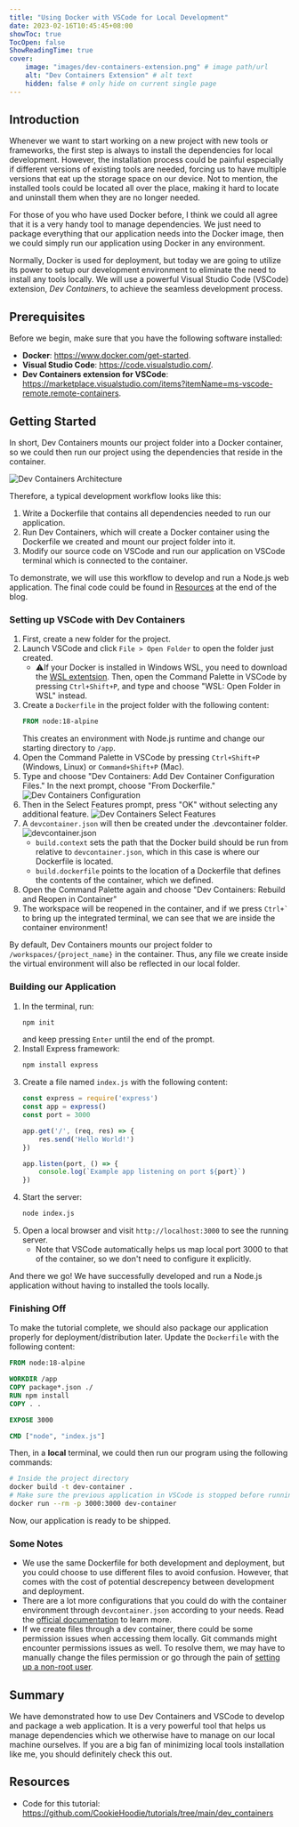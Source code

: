 ```yaml
---
title: "Using Docker with VSCode for Local Development"
date: 2023-02-16T10:45:45+08:00
showToc: true
TocOpen: false
ShowReadingTime: true
cover:
    image: "images/dev-containers-extension.png" # image path/url
    alt: "Dev Containers Extension" # alt text
    hidden: false # only hide on current single page
---
```


## Introduction

Whenever we want to start working on a new project with new tools or frameworks, the first step is always to install the dependencies for local development. However, the installation process could be painful especially if different versions of existing tools are needed, forcing us to have multiple versions that eat up the storage space on our device. Not to mention, the installed tools could be located all over the place, making it hard to locate and uninstall them when they are no longer needed.

For those of you who have used Docker before, I think we could all agree that it is a very handy tool to manage dependencies. We just need to package everything that our application needs into the Docker image, then we could simply run our application using Docker in any environment. 

Normally, Docker is used for deployment, but today we are going to utilize its power to setup our development environment to eliminate the need to install any tools locally. We will use a powerful Visual Studio Code (VSCode) extension, *Dev Containers*, to achieve the seamless development process.

## Prerequisites

Before we begin, make sure that you have the following software installed:

- **Docker**: https://www.docker.com/get-started.
- **Visual Studio Code**: https://code.visualstudio.com/.
- **Dev Containers extension for VSCode**: https://marketplace.visualstudio.com/items?itemName=ms-vscode-remote.remote-containers.

## Getting Started

In short, Dev Containers mounts our project folder into a Docker container, so we could then run our project using the dependencies that reside in the container. 

![Dev Containers Architecture](images/architecture-containers.png)

Therefore, a typical development workflow looks like this:

1. Write a Dockerfile that contains all dependencies needed to run our application.
1. Run Dev Containers, which will create a Docker container using the Dockerfile we created and mount our project folder into it.
1. Modify our source code on VSCode and run our application on VSCode terminal which is connected to the container.

To demonstrate, we will use this workflow to develop and run a Node.js web application. The final code could be found in [Resources](#resources) at the end of the blog.

### Setting up VSCode with Dev Containers

1. First, create a new folder for the project.
1. Launch VSCode and click `File > Open Folder` to open the folder just created.
    - ⚠️If your Docker is installed in Windows WSL, you need to download the [WSL extentsion](https://marketplace.visualstudio.com/items?itemName=ms-vscode-remote.remote-wsl). Then, open the Command Palette in VSCode by pressing `Ctrl+Shift+P`, and type and choose "WSL: Open Folder in WSL" instead.
1. Create a `Dockerfile` in the project folder with the following content:
    ```dockerfile
    FROM node:18-alpine
    ```
    This creates an environment with Node.js runtime and change our starting directory to `/app`.
1. Open the Command Palette in VSCode by pressing `Ctrl+Shift+P` (Windows, Linux) or `Command+Shift+P` (Mac). 
1. Type and choose "Dev Containers: Add Dev Container Configuration Files." In the next prompt, choose "From Dockerfile."
![Dev Containers Configuration](images/dev-containers-configuration.png)
1. Then in the Select Features prompt, press "OK" without selecting any additional feature.
![Dev Containers Select Features](images/dev-containers-select-features.png)
1. A `devcontainer.json` will then be created under the .devcontainer folder.
![devcontainer.json](images/dev-containers-json.png)
    - `build.context` sets the path that the Docker build should be run from relative to `devcontainer.json`, which in this case is where our Dockerfile is located. 
    - `build.dockerfile` points to the location of a Dockerfile that defines the contents of the container, which we defined.
1. Open the Command Palette again and choose "Dev Containers: Rebuild and Reopen in Container"
1. The workspace will be reopened in the container, and if we press `` Ctrl+` `` to bring up the integrated terminal, we can see that we are inside the container environment!

By default, Dev Containers mounts our project folder to `/workspaces/{project_name}` in the container. Thus, any file we create inside the virtual environment will also be reflected in our local folder.

### Building our Application

1. In the terminal, run: 
    ```bash
    npm init
    ```
    and keep pressing `Enter` until the end of the prompt.
1. Install Express framework:
    ```bash
    npm install express
    ```
1. Create a file named `index.js` with the following content:
    ```javascript
    const express = require('express')
    const app = express()
    const port = 3000

    app.get('/', (req, res) => {
        res.send('Hello World!')
    })

    app.listen(port, () => {
        console.log(`Example app listening on port ${port}`)
    })
    ```
1. Start the server:
    ```bash
    node index.js
    ```
1. Open a local browser and visit `http://localhost:3000` to see the running server.
    - Note that VSCode automatically helps us map local port 3000 to that of the container, so we don't need to configure it explicitly.

And there we go! We have successfully developed and run a Node.js application without having to installed the tools locally.

### Finishing Off

To make the tutorial complete, we should also package our application properly for deployment/distribution later. Update the `Dockerfile` with the following content:

```dockerfile
FROM node:18-alpine

WORKDIR /app
COPY package*.json ./
RUN npm install
COPY . .

EXPOSE 3000

CMD ["node", "index.js"]
```

Then, in a **local** terminal, we could then run our program using the following commands:

```bash
# Inside the project directory
docker build -t dev-container .
# Make sure the previous application in VSCode is stopped before running this
docker run --rm -p 3000:3000 dev-container
```

Now, our application is ready to be shipped.


### Some Notes

- We use the same Dockerfile for both development and deployment, but you could choose to use different files to avoid confusion. However, that comes with the cost of potential descrepency between development and deployment.
- There are a lot more configurations that you could do with the container environment through `devcontainer.json` according to your needs. Read the [official documentation](https://code.visualstudio.com/docs/devcontainers/containers) to learn more. 
- If we create files through a dev container, there could be some permission issues when accessing them locally. Git commands might encounter permissions issues as well. To resolve them, we may have to manually change the files permission or go through the pain of [setting up a non-root user](https://code.visualstudio.com/remote/advancedcontainers/add-nonroot-user).

## Summary

We have demonstrated how to use Dev Containers and VSCode to develop and package a web application. It is a very powerful tool that helps us manage dependencies which we otherwise have to manage on our local machine ourselves. If you are a big fan of minimizing local tools installation like me, you should definitely check this out.

## Resources

- Code for this tutorial: https://github.com/CookieHoodie/tutorials/tree/main/dev_containers